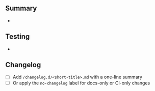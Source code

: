 ## Summary
- 

## Testing
- 

## Changelog
- [ ] Add `/changelog.d/<short-title>.md` with a one-line summary
- [ ] Or apply the `no-changelog` label for docs-only or CI-only changes
